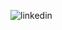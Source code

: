 ![linkedin](https://img.shields.io/badge/Linkedin-0e76a8?style=for-the-badge&logo=Linkedin&logoColor=white)
